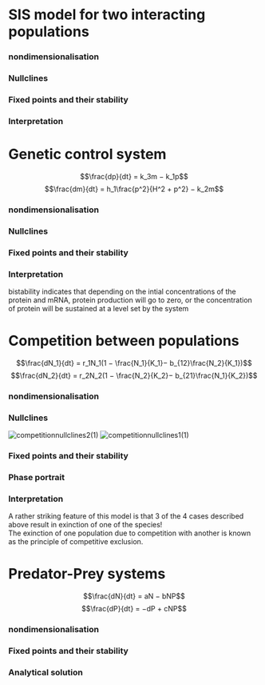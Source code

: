 # SIS model for two interacting populations
### nondimensionalisation
### Nullclines
### Fixed points and their stability
### Interpretation

# Genetic control system
$$\frac{dp}{dt} = k_3m − k_1p$$
$$\frac{dm}{dt} = h_1\frac{p^2}{H^2 + p^2} − k_2m$$
### nondimensionalisation
### Nullclines
### Fixed points and their stability
### Interpretation
bistability indicates that depending on the intial concentrations of the protein and mRNA, protein production will go to zero, or the concentration of protein will be sustained at a level set by the system  


#  Competition between populations
$$\frac{dN_1}{dt} = r_1N_1(1 − \frac{N_1}{K_1}− b_{12}\frac{N_2}{K_1})$$
$$\frac{dN_2}{dt} = r_2N_2(1 − \frac{N_2}{K_2}− b_{21}\frac{N_1}{K_2})$$
### nondimensionalisation
### Nullclines
![competitionnullclines2(1)](https://github.com/zyw020927/Mathematical-Biology/assets/142278231/babb452f-8493-4ca1-a50b-bb7060373e4e)
![competitionnullclines1(1)](https://github.com/zyw020927/Mathematical-Biology/assets/142278231/b6e78fb0-5fb3-4dd7-8deb-2ae7079c8844)

### Fixed points and their stability
### Phase portrait
### Interpretation
A rather striking feature of this model is that 3 of the 4 cases described above result in exinction of one of the species!  
The exinction of one population due to competition with another is known as the principle of competitive exclusion.

# Predator-Prey systems
$$\frac{dN}{dt} = aN − bNP$$
$$\frac{dP}{dt} = −dP + cNP$$
### nondimensionalisation
### Fixed points and their stability
### Analytical solution
